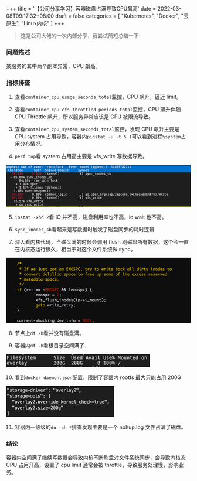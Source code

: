 +++
title = '【公司分享学习】容器磁盘占满导致CPU飙高'
date = 2022-03-08T09:17:32+08:00
draft = false
categories = [
    "Kubernetes",
    "Docker",
    "云原生",
    "Linux内核"
]
+++

> 这是公司大佬的一次内部分享，我尝试简短总结一下

### 问题描述

某服务的其中两个副本异常，CPU 飙高。

### 指标排查

1. 查看`container_cpu_usage_seconds_total`监控，CPU 飙升，逼近 limit。

2. 查看`container_cpu_cfs_throttled_periods_total`监控，CPU 飙升伴随 CPU Throttle 飙升，所以服务异常应该是 CPU 被限流导致。

3. 查看`container_cpu_system_seconds_total`监控，发现 CPU 飙升主要是 CPU system 占用导致，容器内`pidstat -u -t 5 1`可以看到进程`%system`占用分布情况。

4. `perf top`看 system 占用高主要是 vfs_write 写数据导致。

![img.png](../images/img.png)
<!--more-->
5. `iostat -xhd 2`看 IO 并不高，磁盘利用率也不高，io wait 也不高。

6. `sync_inodes_sb`看起来是写数据时触发了磁盘同步的耗时逻辑

7. 深入看内核代码，当磁盘满的时候会调用 flush 刷磁盘所有数据，这个会一直在内核态运行很久，相当于对这个文件系统做 sync。

![img.png](../images/img02.png)

8. 节点上`df -h`看并没有磁盘满。

9. 容器内`df -h`看根目录空间满了.

![img.png](../images/img03.png)

10. 看到`docker daemon.json`配置，限制了容器内 rootfs 最大只能占用 200G

![img_1.png](../images/img04.png)

11. 容器内一级级的`du -sh *`排查发现主要是一个 nohup.log 文件占满了磁盘。

### 结论

容器内空间满了继续写数据会导致内核不断刷盘对文件系统同步，会导致内核态 CPU 占用升高，设置了 cpu limit 通常会被 throttle，导致服务处理慢，影响业务。

